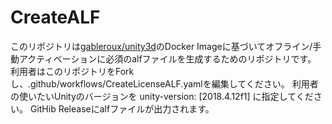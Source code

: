 # CreateALF
このリポジトリは[gableroux/unity3d](https://hub.docker.com/r/gableroux/unity3d/)のDocker Imageに基づいてオフライン/手動アクティベーションに必須のalfファイルを生成するためのリポジトリです。
利用者はこのリポジトリをForkし、.github/workflows/CreateLicenseALF.yamlを編集してください。
利用者の使いたいUnityのバージョンを
unity-version: [2018.4.12f1]
に指定してください。
GitHib Releaseにalfファイルが出力されます。
